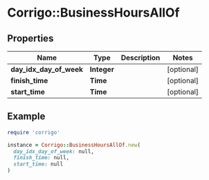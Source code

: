 # Corrigo::BusinessHoursAllOf

## Properties

| Name | Type | Description | Notes |
| ---- | ---- | ----------- | ----- |
| **day_idx_day_of_week** | **Integer** |  | [optional] |
| **finish_time** | **Time** |  | [optional] |
| **start_time** | **Time** |  | [optional] |

## Example

```ruby
require 'corrigo'

instance = Corrigo::BusinessHoursAllOf.new(
  day_idx_day_of_week: null,
  finish_time: null,
  start_time: null
)
```

